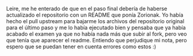Leire, me he enterado de que en el paso final debería de haberse actualizado el repositorio con un README que ponía Zorionak. 
Yo había hecho el pull upstream para bajarme los archivos del repositorio original para el último paso y me lo había ejecutado bien 
y pensaba que ya había acabado el examen ya que no había nada más que subir al fork, pero veo que tenía que aparecer el readme. 
Entiendo que perjudique mi nota, pero espero que se puedan tener en cuenta errores como estos :)
